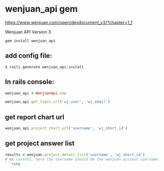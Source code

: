 # wenjuan_api gem

https://www.wenjuan.com/open/devdocument_v3/?chapter=1_1

Wenjuan API Version 3

```shell
gem install wenjuan_api
```

## add config file:

```shell
$ rails generate wenjuan_api:install
```

## In rails console:

```ruby
wenjuan_api = WenjuanApi.new

wenjuan_api.get_login_url('wj_user', 'wj_email')

```

## get report chart url

```ruby
wenjuan_api.project_chart_url('username', 'wj_short_id')
```

## get project answer list

```ruby
results = wenjuan.project_detail_list('username', 'wj_short_id')
# Be careful, here the username should be the wenjuan account username, not answerer's user name.
```ruby

